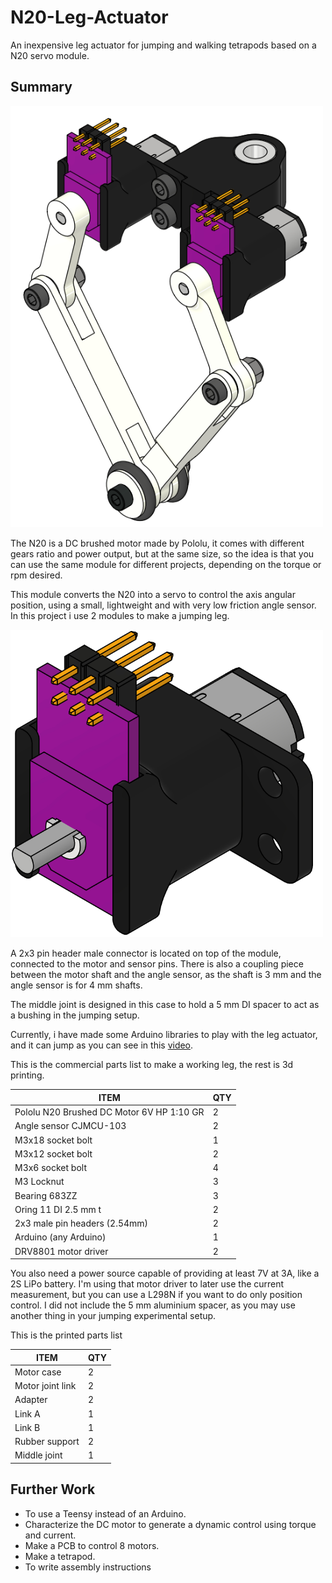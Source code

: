# N20-Leg-Actuator

An inexpensive leg actuator for jumping and walking tetrapods based on a N20 servo module.

## Summary

<img src="/imgs/isocad.png" width="500">

The N20 is a DC brushed motor made by Pololu, it comes with different gears ratio and power output, but at the same size, so the idea is that you can use the same module for different projects, depending on the torque or rpm desired.

This module converts the N20 into a servo to control the axis angular position, using a small, lightweight and with very low friction angle sensor. In this project i use 2 modules to make a jumping leg.

<img src="/imgs/module.png" width="500">

A 2x3 pin header male connector is located on top of the module, connected to the motor and sensor pins. There is also a coupling piece between the motor shaft and the angle sensor, as the shaft is 3 mm and the angle sensor is for 4 mm shafts.

The middle joint is designed in this case to hold a 5 mm DI spacer to act as a bushing in the jumping setup.

Currently, i have made some Arduino libraries to play with the leg actuator, and it can jump as you can see in this [video](https://youtu.be/bBeYL-RNnhY). 

This is the commercial parts list to make a working leg, the rest is 3d printing. 

 ITEM              | QTY
 ---------------------------   | ------------
 Pololu N20 Brushed DC Motor 6V HP 1:10 GR| 2
 Angle sensor CJMCU-103 | 2
 M3x18 socket bolt | 1
 M3x12 socket bolt | 2
 M3x6 socket bolt | 4
 M3 Locknut | 3
 Bearing 683ZZ | 3
 Oring 11 DI 2.5 mm t | 2
 2x3 male pin headers (2.54mm) | 2
 Arduino (any Arduino) | 1 
 DRV8801 motor driver | 2

 You also need a power source capable of providing at least 7V at 3A, like a 2S LiPo battery. I'm using that motor driver to later use the current measurement, but you can use a L298N if you want to do only position control. I did not include the 5 mm aluminium spacer, as you may use another thing in your jumping experimental setup.

 This is the printed parts list

  ITEM              | QTY
 ---------------------------   | ------------
 Motor case | 2
 Motor joint link | 2
 Adapter   | 2
 Link A | 1
 Link B | 1
 Rubber support | 2
 Middle joint | 1


## Further Work

- To use a Teensy instead of an Arduino.
- Characterize the DC motor to generate a dynamic control using torque and current.
- Make a PCB to control 8 motors.
- Make a tetrapod.
- To write assembly instructions